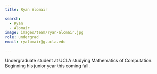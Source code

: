 ```yaml
---
title: Ryan Alomair

search:
  - Ryan
  - Alomair
image: images/team/ryan-alomair.jpg
role: undergrad
email: ryalomair@g.ucla.edu

---
```


Undergraduate student at UCLA studying Mathematics of Computation. Beginning his junior year this coming fall.
